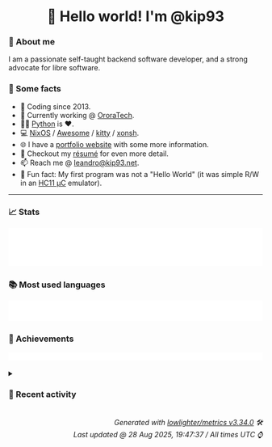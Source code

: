 <!-- README template, populated using this action:
     https://github.com/kip93/kip93/blob/main/.github/workflows/readme.yml. -->

<h1 align="center">👋 Hello world! I'm @kip93</h1> <!-- LOGIN => username -->

### 👤 About me

I am a passionate self-taught backend software developer, and a strong advocate for libre software.


### 💬 Some facts

* 📅 Coding since 2013.
* 💼 Currently working @ [OroraTech](https://ororatech.com/).
* 👨‍💻 [Python](https://github.com/search?q=user%3Akip93&l=python) is ❤️. <!-- LOGIN => username -->
* 💻 [NixOS](https://github.com/NixOS/) /
     [Awesome](https://github.com/awesomeWM/) /
     [kitty](https://github.com/kovidgoyal/kitty/) /
     [xonsh](https://github.com/xonsh/).
* 🌐 I have a [portfolio website](https://kip93.net/) with some more information.
* 📝 Checkout my [résumé](https://kip93.net/resume/) for even more detail.
* 📫 Reach me @ [leandro@kip93.net](mailto:leandro@kip93.net).
* 🎲 Fun fact: My first program was not a "Hello World" (it was simple R/W in an [HC11 µC](https://en.wikipedia.org/wiki/68HC11) emulator).


-----------------------------------------------------------------------------------------------------------------------


### 📈 Stats

![](./stats.svg)


### 📚 Most used languages <!-- by percentage, in decreasing order -->

![](./languages.svg)


### 🏅 Achievements

![](./achievements.svg)


<details> <!-- Last activity -->
<!-- Almost verbatim copy of https://github.com/lowlighter/metrics/blob/latest/source/templates/markdown/partials/activity.ejs, but restructured to be foldable. -->
<summary><h3>📰 Recent activity</h3></summary>

  * *On 26 Aug 2025, 17:56:17*
* 💬 Commented on [#13832 Handle empty ports with new URL parsing](https://github.com/NixOS/nix/issues/13832) from [NixOS/nix](https://github.com/NixOS/nix)
  * *On 26 Aug 2025, 16:19:36*
* 🔃 Opened [#13832 Handle empty ports with new URL parsing](https://github.com/NixOS/nix/pull/13832) in [NixOS/nix](https://github.com/NixOS/nix)
                * 2 files changed `++18 --1`
  * *On 26 Aug 2025, 15:56:49*
* ⏺️ Created new branch fix/empty-ports in [kip93/nix](https://github.com/kip93/nix)
  * *On 26 Aug 2025, 15:41:45*
</details>


<h6 align="right"><em>
    Generated with <a href="https://github.com/lowlighter/metrics/tree/latest/">lowlighter/metrics v3.34.0</a> 🛠️<br> <!-- VERSION => MAJOR.minor.patch -->
    Last updated @ 28 Aug 2025, 19:47:37 / All times UTC ⌚ <!-- meta.generated => DD/MM/YYYY, hh:mm -->
</em></h6>
